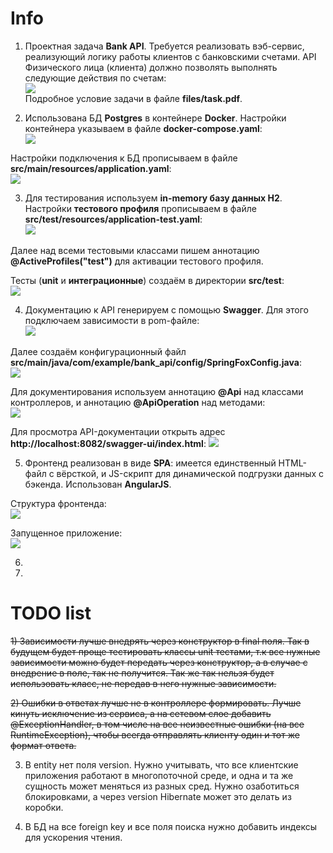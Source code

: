 # Info

1. Проектная задача **Bank API**. Требуется реализовать вэб-сервис, реализующий логику работы клиентов
с банковскими счетами. API Физического лица (клиента) должно позволять выполнять следующие действия по счетам:  
![](https://github.com/aleksey-nsk/bank_api/blob/master/screenshots/01_task.png)  
Подробное условие задачи в файле **files/task.pdf**.

2. Использована БД **Postgres** в контейнере **Docker**. Настройки контейнера 
указываем в файле **docker-compose.yaml**:  
![](https://github.com/aleksey-nsk/bank_api/blob/master/screenshots/02_docker_compose.png)  

Настройки подключения к БД прописываем в файле **src/main/resources/application.yaml**:  
![](https://github.com/aleksey-nsk/bank_api/blob/master/screenshots/03_application.png)  

3. Для тестирования используем **in-memory базу данных H2**. Настройки **тестового профиля** 
прописываем в файле **src/test/resources/application-test.yaml**:  
![](https://github.com/aleksey-nsk/bank_api/blob/master/screenshots/04_application_test.png)  

Далее над всеми тестовыми классами пишем аннотацию **@ActiveProfiles("test")** для
активации тестового профиля.  

Тесты (**unit** и **интеграционные**) создаём в директории **src/test**:  
![](https://github.com/aleksey-nsk/bank_api/blob/master/screenshots/05_test_structure.png)    

4. Документацию к API генерируем с помощью **Swagger**. Для этого подключаем зависимости в pom-файле:  
![](https://github.com/aleksey-nsk/bank_api/blob/master/screenshots/06_swagger_dependency.png)  

Далее создаём конфигурационный файл **src/main/java/com/example/bank_api/config/SpringFoxConfig.java**:  
![](https://github.com/aleksey-nsk/bank_api/blob/master/screenshots/07_spring_fox_config.png)  

Для документирования используем аннотацию **@Api** над классами контроллеров, 
и аннотацию **@ApiOperation** над методами:  
![](https://github.com/aleksey-nsk/bank_api/blob/master/screenshots/08_swagger_annotation.png)  

Для просмотра API-документации открыть адрес **http://localhost:8082/swagger-ui/index.html**:
![](https://github.com/aleksey-nsk/bank_api/blob/master/screenshots/09_api_documentation.png)  

5. Фронтенд реализован в виде **SPA**: имеется единственный HTML-файл с вёрсткой, и JS-скрипт для динамической
подгрузки данных с бэкенда. Использован **AngularJS**.  

Структура фронтенда:    
![](https://github.com/aleksey-nsk/bank_api/blob/master/screenshots/10_frontend_structure.png)  

Запущенное приложение:  
![](https://github.com/aleksey-nsk/bank_api/blob/master/screenshots/11_front.png)  

6.

7.

 
# TODO list

~~1) Зависимости лучше внедрять через конструктор в final поля. Так в будущем будет проще тестировать 
классы unit тестами, т.к все нужные зависимости можно будет передать через конструктор, 
а в случае с внедрение в поле, так не получится. Так же так нельзя будет использовать класс, 
не передав в него нужные зависимости.~~

~~2) Ошибки в ответах лучше не в контроллере формировать. Лучше кинуть исключение из сервиса, 
а на сетевом слое добавить @ExceptionHandler, в том числе на все неизвестные 
ошибки (на все RuntimeException), чтобы всегда отправлять клиенту один и тот же формат ответа.~~

3) В entity нет поля version. Нужно учитывать, что все клиентские приложения работают в многопоточной среде, 
и одна и та же сущность может меняться из разных сред. Нужно озаботиться блокировками, 
а через version Hibernate может это делать из коробки.

4) В БД на все foreign key и все поля поиска нужно добавить индексы для ускорения чтения.
